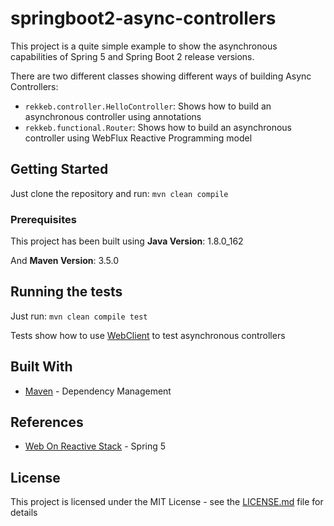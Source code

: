 # springboot2-async-controllers

This project is a quite simple example to show the asynchronous capabilities of Spring 5 and Spring Boot 2 release versions.

There are two different classes showing different ways of building Async Controllers:

* `rekkeb.controller.HelloController`: Shows how to build an asynchronous controller using annotations
* `rekkeb.functional.Router`: Shows how to build an asynchronous controller using WebFlux Reactive Programming model

## Getting Started

Just clone the repository and run: ``mvn clean compile``

### Prerequisites

This project has been built using **Java Version**: 1.8.0_162

And **Maven Version**: 3.5.0


## Running the tests

Just run: ``mvn clean compile test``

Tests show how to use [WebClient](https://docs.spring.io/spring/docs/current/spring-framework-reference/web-reactive.html#webflux-client) to test asynchronous controllers


## Built With

* [Maven](https://maven.apache.org/) - Dependency Management

## References

* [Web On Reactive Stack](https://docs.spring.io/spring/docs/current/spring-framework-reference/web-reactive.html#spring-webflux) - Spring 5

## License

This project is licensed under the MIT License - see the [LICENSE.md](LICENSE.md) file for details

